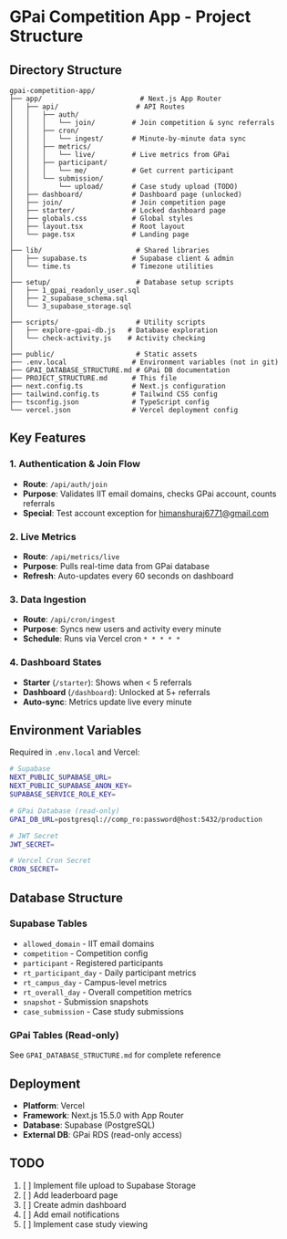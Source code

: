# GPai Competition App - Project Structure

## Directory Structure

```
gpai-competition-app/
├── app/                        # Next.js App Router
│   ├── api/                   # API Routes
│   │   ├── auth/             
│   │   │   └── join/         # Join competition & sync referrals
│   │   ├── cron/             
│   │   │   └── ingest/       # Minute-by-minute data sync
│   │   ├── metrics/          
│   │   │   └── live/         # Live metrics from GPai
│   │   ├── participant/      
│   │   │   └── me/           # Get current participant
│   │   └── submission/       
│   │       └── upload/       # Case study upload (TODO)
│   ├── dashboard/            # Dashboard page (unlocked)
│   ├── join/                 # Join competition page
│   ├── starter/              # Locked dashboard page
│   ├── globals.css           # Global styles
│   ├── layout.tsx            # Root layout
│   └── page.tsx              # Landing page
│
├── lib/                       # Shared libraries
│   ├── supabase.ts           # Supabase client & admin
│   └── time.ts               # Timezone utilities
│
├── setup/                     # Database setup scripts
│   ├── 1_gpai_readonly_user.sql
│   ├── 2_supabase_schema.sql
│   └── 3_supabase_storage.sql
│
├── scripts/                   # Utility scripts
│   ├── explore-gpai-db.js   # Database exploration
│   └── check-activity.js    # Activity checking
│
├── public/                    # Static assets
├── .env.local                # Environment variables (not in git)
├── GPAI_DATABASE_STRUCTURE.md # GPai DB documentation
├── PROJECT_STRUCTURE.md      # This file
├── next.config.ts            # Next.js configuration
├── tailwind.config.ts        # Tailwind CSS config
├── tsconfig.json             # TypeScript config
└── vercel.json               # Vercel deployment config

```

## Key Features

### 1. Authentication & Join Flow
- **Route**: `/api/auth/join`
- **Purpose**: Validates IIT email domains, checks GPai account, counts referrals
- **Special**: Test account exception for himanshuraj6771@gmail.com

### 2. Live Metrics
- **Route**: `/api/metrics/live`
- **Purpose**: Pulls real-time data from GPai database
- **Refresh**: Auto-updates every 60 seconds on dashboard

### 3. Data Ingestion
- **Route**: `/api/cron/ingest`
- **Purpose**: Syncs new users and activity every minute
- **Schedule**: Runs via Vercel cron `* * * * *`

### 4. Dashboard States
- **Starter** (`/starter`): Shows when < 5 referrals
- **Dashboard** (`/dashboard`): Unlocked at 5+ referrals
- **Auto-sync**: Metrics update live every minute

## Environment Variables

Required in `.env.local` and Vercel:

```bash
# Supabase
NEXT_PUBLIC_SUPABASE_URL=
NEXT_PUBLIC_SUPABASE_ANON_KEY=
SUPABASE_SERVICE_ROLE_KEY=

# GPai Database (read-only)
GPAI_DB_URL=postgresql://comp_ro:password@host:5432/production

# JWT Secret
JWT_SECRET=

# Vercel Cron Secret
CRON_SECRET=
```

## Database Structure

### Supabase Tables
- `allowed_domain` - IIT email domains
- `competition` - Competition config
- `participant` - Registered participants
- `rt_participant_day` - Daily participant metrics
- `rt_campus_day` - Campus-level metrics
- `rt_overall_day` - Overall competition metrics
- `snapshot` - Submission snapshots
- `case_submission` - Case study submissions

### GPai Tables (Read-only)
See `GPAI_DATABASE_STRUCTURE.md` for complete reference

## Deployment

- **Platform**: Vercel
- **Framework**: Next.js 15.5.0 with App Router
- **Database**: Supabase (PostgreSQL)
- **External DB**: GPai RDS (read-only access)

## TODO

1. [ ] Implement file upload to Supabase Storage
2. [ ] Add leaderboard page
3. [ ] Create admin dashboard
4. [ ] Add email notifications
5. [ ] Implement case study viewing